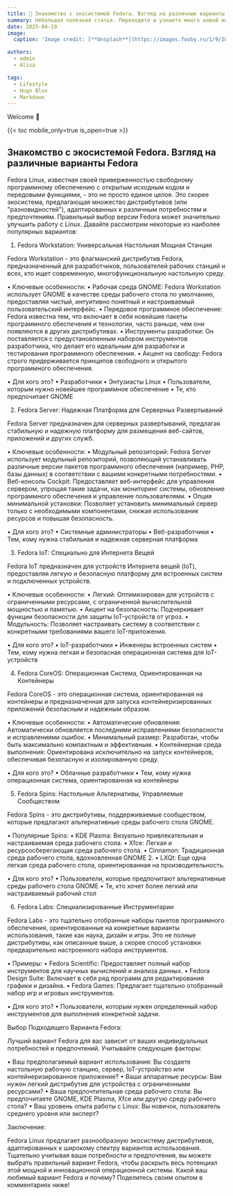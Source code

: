 ```yaml
---
title: 🎉 Знакомство с экосистемой Fedora. Взгляд на различные варианты Fedora
summary: Небольшая полезная статья. Переходите и узнаете много новой информации!
date: 2025-04-19
image:
  caption: 'Image credit: [**Unsplash**](https://images.fooby.ru/1/9/28/413871)'

authors:
  - admin
  - Alisa

tags:
  - Lifestyle
  - Hugo Blox
  - Markdown
---
```


Welcome 👋

{{< toc mobile_only=true is_open=true >}}

## Знакомство с экосистемой Fedora. Взгляд на различные варианты Fedora

Fedora Linux, известная своей приверженностью свободному программному обеспечению с открытым исходным кодом и передовыми функциями, - это не просто единое целое. Это скорее экосистема, предлагающая множество дистрибутивов (или "разновидностей"), адаптированных к различным потребностям и предпочтениям. Правильный выбор версии Fedora может значительно улучшить работу с Linux. Давайте рассмотрим некоторые из наиболее популярных вариантов:

1. Fedora Workstation: Универсальная Настольная Мощная Станция

Fedora Workstation - это флагманский дистрибутив Fedora, предназначенный для разработчиков, пользователей рабочих станций и всех, кто ищет современную, многофункциональную настольную среду.

•  Ключевые особенности:
  •  Рабочая среда GNOME: Fedora Workstation использует GNOME в качестве среды рабочего стола по умолчанию, предоставляя чистый, интуитивно понятный и настраиваемый пользовательский интерфейс.
  •  Передовое программное обеспечение: Fedora известна тем, что включает в себя новейшие пакеты программного обеспечения и технологии, часто раньше, чем они появляются в других дистрибутивах.
  •  Инструменты разработки: Он поставляется с предустановленным набором инструментов разработчика, что делает его идеальным для разработки и тестирования программного обеспечения.
  •  Акцент на свободу: Fedora строго придерживается принципов свободного и открытого программного обеспечения.

•  Для кого это?
  •  Разработчики
  •  Энтузиасты Linux
  •  Пользователи, которым нужно новейшее программное обеспечение
  •  Те, кто предпочитает GNOME

2. Fedora Server: Надежная Платформа для Серверных Развертываний

Fedora Server предназначен для серверных развертываний, предлагая стабильную и надежную платформу для размещения веб-сайтов, приложений и других служб.

•  Ключевые особенности:
  •  Модульный репозиторий: Fedora Server использует модульный репозиторий, позволяющий устанавливать различные версии пакетов программного обеспечения (например, PHP, базы данных) в соответствии с вашими конкретными потребностями.
  •  Веб-консоль Cockpit: Предоставляет веб-интерфейс для управления сервером, упрощая такие задачи, как мониторинг системы, обновление программного обеспечения и управление пользователями.
  •  Опция минимальной установки: Позволяет установить минимальный сервер только с необходимыми компонентами, снижая использование ресурсов и повышая безопасность.

•  Для кого это?
  •  Системные администраторы
  •  Веб-разработчики
  •  Тем, кому нужна стабильная и надежная серверная платформа

3. Fedora IoT: Специально для Интернета Вещей

Fedora IoT предназначен для устройств Интернета вещей (IoT), предоставляя легкую и безопасную платформу для встроенных систем и подключенных устройств.

•  Ключевые особенности:
  •  Легкий: Оптимизирован для устройств с ограниченными ресурсами, с ограниченной вычислительной мощностью и памятью.
  •  Акцент на безопасность: Подчеркивает функции безопасности для защиты IoT-устройств от угроз.
  •  Модульность: Позволяет настраивать систему в соответствии с конкретными требованиями вашего IoT-приложения.

•  Для кого это?
  •  IoT-разработчики
  •  Инженеры встроенных систем
  •  Тем, кому нужна легкая и безопасная операционная система для IoT-устройств

4. Fedora CoreOS: Операционная Система, Ориентированная на Контейнеры

Fedora CoreOS - это операционная система, ориентированная на контейнеры и предназначенная для запуска контейнеризированных приложений безопасным и надежным образом.

•  Ключевые особенности:
  •  Автоматические обновления: Автоматически обновляется последними исправлениями безопасности и исправлениями ошибок.
  •  Минимальный размер: Разработан, чтобы быть максимально компактным и эффективным.
  •  Контейнерная среда выполнения: Ориентирована исключительно на запуск контейнеров, обеспечивая безопасную и изолированную среду.

•  Для кого это?
•  Облачные разработчики
  •  Тем, кому нужна операционная система, ориентированная на контейнеры

5. Fedora Spins: Настольные Альтернативы, Управляемые Сообществом

Fedora Spins - это дистрибутивы, поддерживаемые сообществом, которые предлагают альтернативные среды рабочего стола GNOME.

•  Популярные Spins:
  •  KDE Plasma: Визуально привлекательная и настраиваемая среда рабочего стола.
  •  Xfce: Легкая и ресурсосберегающая среда рабочего стола.
  •  Cinnamon: Традиционная среда рабочего стола, вдохновленная GNOME 2.
  •  LXQt: Еще одна легкая среда рабочего стола, ориентированная на производительность.

•  Для кого это?
  •  Пользователи, которые предпочитают альтернативные среды рабочего стола GNOME
  •  Те, кто хочет более легкий или настраиваемый рабочий стол

6. Fedora Labs: Специализированные Инструментарии

Fedora Labs - это тщательно отобранные наборы пакетов программного обеспечения, ориентированные на конкретные варианты использования, такие как наука, дизайн и игры. Это не полные дистрибутивы, как описанные выше, а скорее способ установки предварительно настроенного набора инструментов.

•  Примеры:
  •  Fedora Scientific: Предоставляет полный набор инструментов для научных вычислений и анализа данных.
  •  Fedora Design Suite: Включает в себя ряд программ для редактирования графики и дизайна.
  •  Fedora Games: Предлагает тщательно отобранный набор игр и игровых инструментов.

•  Для кого это?
  •  Пользователи, которым нужен определенный набор инструментов для выполнения конкретной задачи.

Выбор Подходящего Варианта Fedora:

Лучший вариант Fedora для вас зависит от ваших индивидуальных потребностей и предпочтений. Учитывайте следующие факторы:

•  Ваш предполагаемый вариант использования: Вы создаете настольную рабочую станцию, сервер, IoT-устройство или контейнеризированное приложение?
•  Ваши аппаратные ресурсы: Вам нужен легкий дистрибутив для устройства с ограниченными ресурсами?
•  Ваша предпочтительная среда рабочего стола: Вы предпочитаете GNOME, KDE Plasma, Xfce или другую среду рабочего стола?
•  Ваш уровень опыта работы с Linux: Вы новичок, пользователь среднего уровня или эксперт?

Заключение:

Fedora Linux предлагает разнообразную экосистему дистрибутивов, адаптированных к широкому спектру вариантов использования. Тщательно учитывая ваши потребности и предпочтения, вы можете выбрать правильный вариант Fedora, чтобы раскрыть весь потенциал этой мощной и инновационной операционной системы. Какой ваш любимый вариант Fedora и почему? Поделитесь своим опытом в комментариях ниже!
